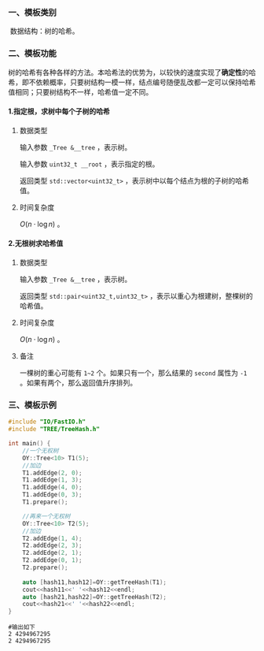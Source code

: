 ### 一、模板类别

​	数据结构：树的哈希。

### 二、模板功能

​	树的哈希有各种各样的方法。本哈希法的优势为，以较快的速度实现了**确定性**的哈希，即不依赖概率，只要树结构一模一样，结点编号随便乱改都一定可以保持哈希值相同；只要树结构不一样，哈希值一定不同。

#### 1.指定根，求树中每个子树的哈希

1. 数据类型

   输入参数 `_Tree &__tree`​ ，表示树。

   输入参数 `uint32_t __root` ，表示指定的根。

   返回类型 `std::vector<uint32_t>` ，表示树中以每个结点为根的子树的哈希值。

2. 时间复杂度

   $O(n\cdot \log n)$ 。

#### 2.无根树求哈希值

1. 数据类型

   输入参数 `_Tree &__tree`​ ，表示树。

   返回类型 `std::pair<uint32_t,uint32_t>` ，表示以重心为根建树，整棵树的哈希值。

2. 时间复杂度

   $O(n\cdot \log n)$ 。

3. 备注

   一棵树的重心可能有 `1~2` 个。如果只有一个，那么结果的 `second` 属性为 `-1` 。如果有两个，那么返回值升序排列。

### 三、模板示例

```c++
#include "IO/FastIO.h"
#include "TREE/TreeHash.h"

int main() {
    //一个无权树
    OY::Tree<10> T1(5);
    //加边
    T1.addEdge(2, 0);
    T1.addEdge(1, 3);
    T1.addEdge(4, 0);
    T1.addEdge(0, 3);
    T1.prepare();

    //再来一个无权树
    OY::Tree<10> T2(5);
    //加边
    T2.addEdge(1, 4);
    T2.addEdge(2, 3);
    T2.addEdge(2, 1);
    T2.addEdge(0, 1);
    T2.prepare();
    
    auto [hash11,hash12]=OY::getTreeHash(T1);
    cout<<hash11<<' '<<hash12<<endl;
    auto [hash21,hash22]=OY::getTreeHash(T2);
    cout<<hash21<<' '<<hash22<<endl;
}
```

```
#输出如下
2 4294967295
2 4294967295

```

